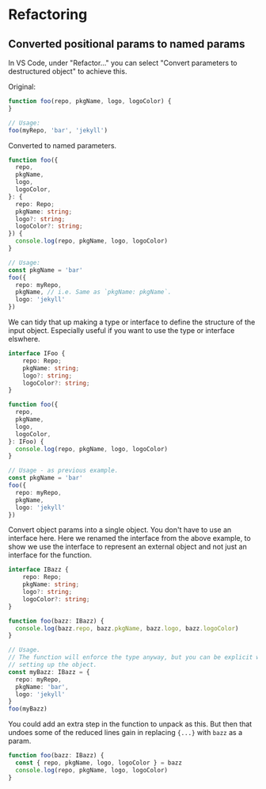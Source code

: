 # Refactoring


## Converted positional params to named params

In VS Code, under "Refactor..." you can select "Convert parameters to destructured object" to achieve this.

Original:

```typescript
function foo(repo, pkgName, logo, logoColor) {
}

// Usage:
foo(myRepo, 'bar', 'jekyll')
```

Converted to named parameters.

```typescript
function foo({
  repo,
  pkgName,
  logo,
  logoColor,
}: {
  repo: Repo;
  pkgName: string;
  logo?: string;
  logoColor?: string;
}) {
  console.log(repo, pkgName, logo, logoColor)
}

// Usage:
const pkgName = 'bar'
foo({
  repo: myRepo, 
  pkgName, // i.e. Same as `pkgName: pkgName`.
  logo: 'jekyll'
})
```

We can tidy that up making a type or interface to define the structure of the input object. Especially useful if you want to use the type or interface elswhere.

```typescript
interface IFoo {
    repo: Repo;
    pkgName: string;
    logo?: string;
    logoColor?: string;
}

function foo({
  repo,
  pkgName,
  logo,
  logoColor,
}: IFoo) {
  console.log(repo, pkgName, logo, logoColor)
}

// Usage - as previous example.
const pkgName = 'bar'
foo({
  repo: myRepo, 
  pkgName, 
  logo: 'jekyll'
})
```

Convert object params into a single object. You don't have to use an interface here. Here we renamed the interface from the above example, to show we use the interface to represent an external object and not just an interface for the function.

```typescript
interface IBazz {
    repo: Repo;
    pkgName: string;
    logo?: string;
    logoColor?: string;
}

function foo(bazz: IBazz) {
  console.log(bazz.repo, bazz.pkgName, bazz.logo, bazz.logoColor)
}

// Usage.
// The function will enforce the type anyway, but you can be explicit when
// setting up the object.
const myBazz: IBazz = {
  repo: myRepo, 
  pkgName: 'bar', 
  logo: 'jekyll'
}
foo(myBazz)
```

You could add an extra step in the function to unpack as this. But then that undoes some of the reduced lines gain in replacing `{...}` with `bazz` as a param.

```typescript
function foo(bazz: IBazz) {
  const { repo, pkgName, logo, logoColor } = bazz
  console.log(repo, pkgName, logo, logoColor)
}
```
